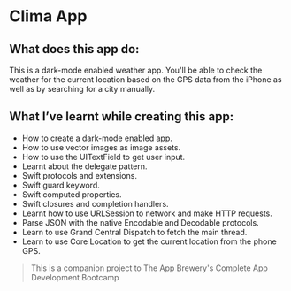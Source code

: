 #  Clima App

## What does this app do:

This is a dark-mode enabled weather app. You'll be able to check the weather for the current location based on the GPS data from the iPhone as well as by searching for a city manually. 

## What I’ve learnt while creating this app:

* How to create a dark-mode enabled app.
* How to use vector images as image assets.
* How to use the UITextField to get user input. 
* Learnt about the delegate pattern.
* Swift protocols and extensions. 
* Swift guard keyword. 
* Swift computed properties.
* Swift closures and completion handlers.
* Learnt how to use URLSession to network and make HTTP requests.
* Parse JSON with the native Encodable and Decodable protocols. 
* Learn to use Grand Central Dispatch to fetch the main thread.
* Learn to use Core Location to get the current location from the phone GPS. 



>This is a companion project to The App Brewery's Complete App Development Bootcamp



